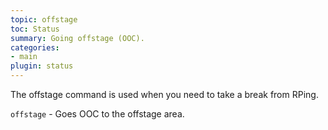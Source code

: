 ```yaml
---
topic: offstage
toc: Status
summary: Going offstage (OOC).
categories:
- main
plugin: status
---
```

The offstage command is used when you need to take a break from RPing.

`offstage` - Goes OOC to the offstage area.
